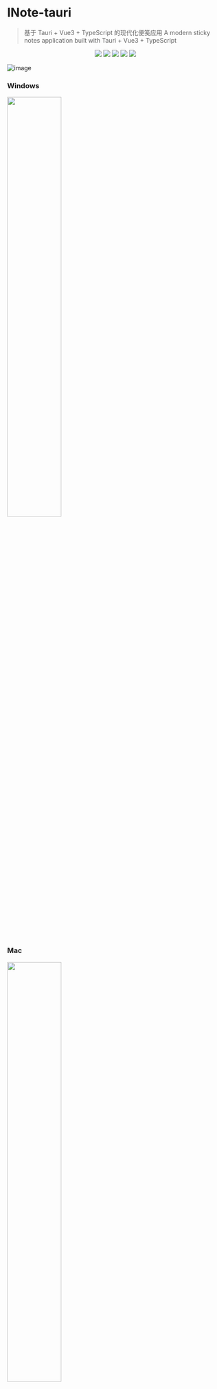 # INote-tauri

> 基于 Tauri + Vue3 + TypeScript 的现代化便笺应用
> A modern sticky notes application built with Tauri + Vue3 + TypeScript

<div align="center">
<img src="https://img.shields.io/badge/vue-3.2.6-green"/>
<img src="https://img.shields.io/badge/tauri-2.0-brightgreen"/>
<img src="https://img.shields.io/badge/typescript-~5.0-yellowgreen"/>
<img src="https://img.shields.io/badge/sqlite-built--in-orange"/>
<img src="https://img.shields.io/badge/vditor-%5E3.8.10-blue"/>
</div>

![image](https://user-images.githubusercontent.com/33891067/211135039-eb778337-2249-4442-b050-32cc6ee77814.png)

### Windows
<img width="50%" src="https://user-images.githubusercontent.com/33891067/126118222-c8c39a33-d5a7-4b72-9f4c-b633a1eb2201.png" />

### Mac
<img width="50%" src="https://user-images.githubusercontent.com/33891067/128463221-9d0ebff0-f706-44e2-8007-964e63d43424.png" />

## 启动开发环境
```bash
npm run tauri dev
```

## 构建发布版本
```bash
npm run tauri build
```

## 致谢
本项目由 [heiyehk/electron-vue-inote](https://github.com/heiyehk/electron-vue3-inote) 修改而来。

从原本的 electron 改为了使用 tauri 使得其拥有更小的体积和更快的启动速度

```
electron-vue3-inote
├── babel.config.js
├── package.json
├── public
│   ├── css
│   ├── favicon.ico
│   ├── font
│   └── index.html
├── script # 打包删除脚本
│   └── deleteBuild.js
├── src
│   ├── App.vue
│   ├── assets
│   ├── background.ts
│   ├── components
│   ├── config # electron和软件的一些配置项
│   ├── less
│   ├── main.ts
│   ├── router # 路由
│   ├── service # 存放sqlite3 db服务
│   ├── shims-vue.d.ts
│   ├── store
│   ├── types
│   ├── utils
│   └── views
├── tsconfig.json
└── vue.config.js
```
